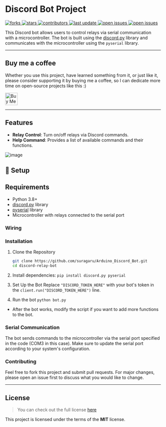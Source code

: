# Discord Bot Project

<!-- Badges -->
<p>
  <a href="https://github.com/suragaru/Arduino_Discord_Bot/network/members">
    <img src="https://img.shields.io/github/forks/suragaru/Arduino_Discord_Bot" alt="forks" />
  </a>
  <a href="https://github.com/suragaru/Arduino_Discord_Bot/stargazers">
    <img src="https://img.shields.io/github/stars/suragaru/Arduino_Discord_Bot" alt="stars" />
  </a>
  <a href="https://github.com/suragaru/Arduino_Discord_Bot/graphs/contributors">
    <img src="https://img.shields.io/github/contributors/suragaru/Arduino_Discord_Bot" alt="contributors" />
  </a>
  <a href="">
    <img src="https://img.shields.io/github/last-commit/suragaru/Arduino_Discord_Bot" alt="last update" />
  </a>
  <a href="https://github.com/suragaru/Arduino_Discord_Bot/issues/">
    <img src="https://img.shields.io/github/issues/suragaru/Arduino_Discord_Bot" alt="open issues" />
  </a>  
  <a href="https://github.com/suragaru/Arduino_Discord_Bot/blob/main/LICENSE.md">
    <img src="https://img.shields.io/github/license/suragaru/Arduino_Discord_Bot.svg" alt="open issues" />
  </a>  
</p>

This Discord bot allows users to control relays via serial communication with a microcontroller. The bot is built using the [discord.py](https://github.com/Rapptz/discord.py) library and communicates with the microcontroller using the `pyserial` library.

---

## Buy me a coffee

Whether you use this project, have learned something from it, or just like it, please consider supporting it by buying me a coffee, so I can dedicate more time on open-source projects like this :)

<!---<a href="https://www.buymeacoffee.com/igorantun" target="_blank"><img src="https://www.buymeacoffee.com/assets/img/custom_images/orange_img.png" alt="Buy Me A Coffee" style="height: auto !important;width: auto !important;" ></a>--->

<a href="https://ko-fi.com/suragarucoffee"> <img src="https://cdn.ko-fi.com/cdn/kofi3.png?v=3" alt="Buy Me A Coffee" height="40" width="auto"/></a>

---

## Features
- **Relay Control**: Turn on/off relays via Discord commands.
- **Help Command**: Provides a list of available commands and their functions.

![image](https://github.com/user-attachments/assets/00673070-8c9a-4131-8938-64826f00552f)


## :toolbox: Setup

## Requirements

- Python 3.8+
- [discord.py](https://pypi.org/project/discord.py/) library
- [pyserial](https://pypi.org/project/pyserial/) library
- Microcontroller with relays connected to the serial port
  
### Wiring

### Installation

1. Clone the Repository
   ```bash
   git clone https://github.com/suragaru/Arduino_Discord_Bot.git
   cd discord-relay-bot

2. Install dependencies:
`pip install discord.py pyserial`

3. Set Up the Bot
Replace `"DISCORD_TOKEN_HERE"` with your bot's token in the `client.run("DISCORD_TOKEN_HERE")` line.

5. Run the bot
`python bot.py`
- After the bot works, modify the script if you want to add more functions to the bot.

### Serial Communication
The bot sends commands to the microcontroller via the serial port specified in the code (COM3 in this case). Make sure to update the serial port according to your system's configuration.

### Contributing
Feel free to fork this project and submit pull requests. For major changes, please open an issue first to discuss what you would like to change.

---

## License
>You can check out the full license [here](https://github.com/suragaru/Arduino_Discord_Bot/blob/main/LICENSE.md)

This project is licensed under the terms of the **MIT** license.



